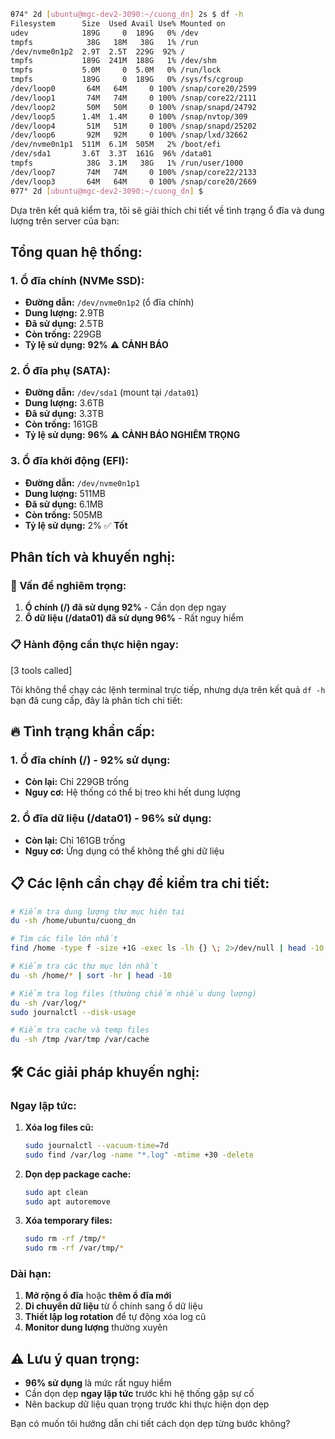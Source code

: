 ```bash
θ74° 2d [ubuntu@mgc-dev2-3090:~/cuong_dn] 2s $ df -h
Filesystem      Size  Used Avail Use% Mounted on
udev            189G     0  189G   0% /dev
tmpfs            38G   18M   38G   1% /run
/dev/nvme0n1p2  2.9T  2.5T  229G  92% /
tmpfs           189G  241M  188G   1% /dev/shm
tmpfs           5.0M     0  5.0M   0% /run/lock
tmpfs           189G     0  189G   0% /sys/fs/cgroup
/dev/loop0       64M   64M     0 100% /snap/core20/2599
/dev/loop1       74M   74M     0 100% /snap/core22/2111
/dev/loop2       50M   50M     0 100% /snap/snapd/24792
/dev/loop5      1.4M  1.4M     0 100% /snap/nvtop/309
/dev/loop4       51M   51M     0 100% /snap/snapd/25202
/dev/loop6       92M   92M     0 100% /snap/lxd/32662
/dev/nvme0n1p1  511M  6.1M  505M   2% /boot/efi
/dev/sda1       3.6T  3.3T  161G  96% /data01
tmpfs            38G  3.1M   38G   1% /run/user/1000
/dev/loop7       74M   74M     0 100% /snap/core22/2133
/dev/loop3       64M   64M     0 100% /snap/core20/2669
θ77° 2d [ubuntu@mgc-dev2-3090:~/cuong_dn] $ 
```


Dựa trên kết quả kiểm tra, tôi sẽ giải thích chi tiết về tình trạng ổ đĩa và dung lượng trên server của bạn:

## **Tổng quan hệ thống:**

### **1. Ổ đĩa chính (NVMe SSD):**
- **Đường dẫn:** `/dev/nvme0n1p2` (ổ đĩa chính)
- **Dung lượng:** 2.9TB
- **Đã sử dụng:** 2.5TB 
- **Còn trống:** 229GB
- **Tỷ lệ sử dụng:** **92%** ⚠️ **CẢNH BÁO**

### **2. Ổ đĩa phụ (SATA):**
- **Đường dẫn:** `/dev/sda1` (mount tại `/data01`)
- **Dung lượng:** 3.6TB
- **Đã sử dụng:** 3.3TB
- **Còn trống:** 161GB  
- **Tỷ lệ sử dụng:** **96%** ⚠️ **CẢNH BÁO NGHIÊM TRỌNG**

### **3. Ổ đĩa khởi động (EFI):**
- **Đường dẫn:** `/dev/nvme0n1p1`
- **Dung lượng:** 511MB
- **Đã sử dụng:** 6.1MB
- **Còn trống:** 505MB
- **Tỷ lệ sử dụng:** 2% ✅ **Tốt**

## **Phân tích và khuyến nghị:**

### **🚨 Vấn đề nghiêm trọng:**
1. **Ổ chính (/) đã sử dụng 92%** - Cần dọn dẹp ngay
2. **Ổ dữ liệu (/data01) đã sử dụng 96%** - Rất nguy hiểm

### **📋 Hành động cần thực hiện ngay:**


[3 tools called]

Tôi không thể chạy các lệnh terminal trực tiếp, nhưng dựa trên kết quả `df -h` bạn đã cung cấp, đây là phân tích chi tiết:

## **🔥 Tình trạng khẩn cấp:**

### **1. Ổ đĩa chính (/) - 92% sử dụng:**
- **Còn lại:** Chỉ 229GB trống
- **Nguy cơ:** Hệ thống có thể bị treo khi hết dung lượng

### **2. Ổ đĩa dữ liệu (/data01) - 96% sử dụng:**
- **Còn lại:** Chỉ 161GB trống  
- **Nguy cơ:** Ứng dụng có thể không thể ghi dữ liệu

## **📋 Các lệnh cần chạy để kiểm tra chi tiết:**

```bash
# Kiểm tra dung lượng thư mục hiện tại
du -sh /home/ubuntu/cuong_dn

# Tìm các file lớn nhất
find /home -type f -size +1G -exec ls -lh {} \; 2>/dev/null | head -10

# Kiểm tra các thư mục lớn nhất
du -sh /home/* | sort -hr | head -10

# Kiểm tra log files (thường chiếm nhiều dung lượng)
du -sh /var/log/*
sudo journalctl --disk-usage

# Kiểm tra cache và temp files
du -sh /tmp /var/tmp /var/cache
```

## **🛠️ Các giải pháp khuyến nghị:**

### **Ngay lập tức:**
1. **Xóa log files cũ:**
   ```bash
   sudo journalctl --vacuum-time=7d
   sudo find /var/log -name "*.log" -mtime +30 -delete
   ```

2. **Dọn dẹp package cache:**
   ```bash
   sudo apt clean
   sudo apt autoremove
   ```

3. **Xóa temporary files:**
   ```bash
   sudo rm -rf /tmp/*
   sudo rm -rf /var/tmp/*
   ```

### **Dài hạn:**
1. **Mở rộng ổ đĩa** hoặc **thêm ổ đĩa mới**
2. **Di chuyển dữ liệu** từ ổ chính sang ổ dữ liệu
3. **Thiết lập log rotation** để tự động xóa log cũ
4. **Monitor dung lượng** thường xuyên

## **⚠️ Lưu ý quan trọng:**
- **96% sử dụng** là mức rất nguy hiểm
- Cần dọn dẹp **ngay lập tức** trước khi hệ thống gặp sự cố
- Nên backup dữ liệu quan trọng trước khi thực hiện dọn dẹp

Bạn có muốn tôi hướng dẫn chi tiết cách dọn dẹp từng bước không?